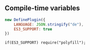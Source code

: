 ## Compile-time variables

``` js
new DefinePlugin({
	LANGUAGE: JSON.stringify("de"),
	ES3_SUPPORT: true
})
```

```
if(ES3_SUPPORT) require("polyfill");
```